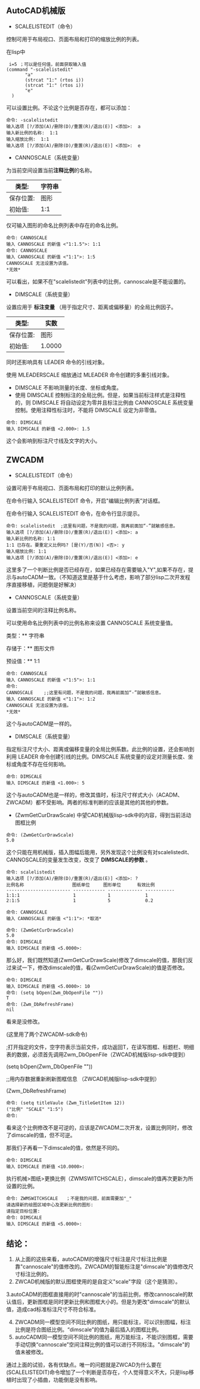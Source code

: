 ## AutoCAD机械版

* SCALELISTEDIT（命令）

控制可用于布局视口、页面布局和打印的缩放比例的列表。

在lisp中

```markup
 i=5 ；可以是任何值，前面获取输入值
(command "-scalelistedit"
       "a"
       (strcat "1:" (rtos i))
       (strcat "1:" (rtos i))
       "e"
  )
```

可以设置比例。不论这个比例是否存在，都可以添加：

```markup
命令: -scalelistedit  
输入选项 [?/添加(A)/删除(D)/重置(R)/退出(E)] <添加>:  a
输入新比例的名称:  1:1
输入缩放比例:  1:1
输入选项 [?/添加(A)/删除(D)/重置(R)/退出(E)] <添加>:  e
```

* CANNOSCALE（系统变量）

为当前空间设置当前**注释比例**的名称。

| 类型:     | 字符串 |
| --------- | ------ |
| 保存位置: | 图形   |
| 初始值:   | 1:1    |

仅可输入图形的命名比例列表中存在的命名比例。

```markup
命令: CANNOSCALE
输入 CANNOSCALE 的新值 <"1:1.5">: 1:1
命令: CANNOSCALE
输入 CANNOSCALE 的新值 <"1:1">: 1:5
CANNOSCALE 无法设置为该值。
*无效*
```

可以看出，如果不在"scalelistedit"列表中的比例，cannoscale是不能设置的。

* DIMSCALE（系统变量）

设置应用于 **标注变量** （用于指定尺寸、距离或偏移量）的全局比例因子。

| 类型:     | 实数   |
| --------- | ------ |
| 保存位置: | 图形   |
| 初始值:   | 1.0000 |

同时还影响具有 LEADER 命令的引线对象。

使用 MLEADERSCALE 缩放通过 MLEADER 命令创建的多重引线对象。

* DIMSCALE 不影响测量的长度、坐标或角度。
* 使用 DIMSCALE 控制标注的全局比例。但是，如果当前标注样式是注释性的，则 DIMSCALE 将自动设定为零并且标注比例由 CANNOSCALE 系统变量控制。使用注释性标注时，不能将 DIMSCALE 设定为非零值。

```markup
命令: DIMSCALE
输入 DIMSCALE 的新值 <2.000>: 1.5
```

这个会影响到标注尺寸线及文字的大小。

## ZWCADM

* SCALELISTEDIT（命令）

设置可用于布局视口、页面布局和打印的默认比例列表。

在命令行输入 SCALELISTEDIT 命令，开启"编辑比例列表”对话框。

在命令行输入 SCALELISTEDIT 命令，在命令行显示提示。

```markup
命令: scalelistedit  ;这里有问题，不是我的问题，我再前面加“-”就敏感信息。
输入选项 [?/添加(A)/删除(D)/重置(R)/退出(E)] <添加>: a
输入新比例的名称: 1:1
1:1 已存在。要重定义比例吗? [是(Y)/否(N)] <否>: y
输入缩放比例: 1:1
输入选项 [?/添加(A)/删除(D)/重置(R)/退出(E)] <添加>: e
```

这里多了一个判断比例是否已经存在，如果已经存在需要输入"Y",如果不存在，提示与autoCADM一致。（不知道这里是基于什么考虑，影响了部分lisp二次开发程序直接移植，问题倒是好解决）

* CANNOSCALE（系统变量）

设置当前空间的注释比例名称。

可以使用命名比例列表中的比例名称来设置 CANNOSCALE 系统变量值。

 类型：** 字符串

 存储于：** 图形文件

 预设值：** 1:1

```markup
命令: CANNOSCALE
输入 CANNOSCALE 的新值 <"1:5">: 1:1
命令:
CANNOSCALE    ;;这里有问题，不是我的问题，我再前面加“-”就敏感信息。
输入 CANNOSCALE 的新值 <"1:1">: 1:2
CANNOSCALE 无法设置为该值。
*无效*
```

这个与autoCADM是一样的。

* DIMSCALE（系统变量）

指定标注尺寸大小、距离或偏移变量的全局比例系数。此比例的设置，还会影响到利用 LEADER 命令创建引线的比例。DIMSCALE 系统变量的设定对测量长度、坐标或角度不存在任何影响。

```markup
命令: DIMSCALE
输入 DIMSCALE 的新值 <1.000>: 5
```

这个与autoCADM也是一样的，修改其值时，标注尺寸样式大小（ACADM、ZWCADM）都不受影响。两者的标准判断的应该是其他的其他的参数。

* (ZwmGetCurDrawScale) 中望CAD机械版lisp-sdk中的内容，得到当前活动图框比例

```markup
命令: (ZwmGetCurDrawScale)
5.0
```

这个只能在用机械版，插入图幅后能用，另外发现这个比例没有对scalelistedit、CANNOSCALE的变量发生改变，改变了 **DIMSCALE的参数** 。

```markup
命令: scalelistedit
输入选项 [?/添加(A)/删除(D)/重置(R)/退出(E)] <添加>: ?
比例名称                  图纸单位     图形单位      有效比例
------------------------ ------------ ------------- -----------
1:1:1                    1            1             1
2:1:5                    1            5             0.2
```

```markup
命令: CANNOSCALE
输入 CANNOSCALE 的新值 <"1:1">: *取消*
```

```markup
命令: (ZwmGetCurDrawScale)
5.0
命令: DIMSCALE
输入 DIMSCALE 的新值 <5.0000>:
```

那么好，我们既然知道(ZwmGetCurDrawScale)修改了dimscale的值，那我们反过来试一下，修改dimscale的值，看(ZwmGetCurDrawScale)的值是否修改。

```markup
命令: DIMSCALE
输入 DIMSCALE 的新值 <5.0000>: 10
命令: (setq bOpen(Zwm_DbOpenFile ""))
T
命令: (Zwm_DbRefreshFrame)
nil
```

看来是没修改。

(这里用了两个ZWCADM-sdk命令)

;打开指定的文件，空字符表示当前文件，成功返回T，在读写图框、标题栏、明细表的数据，必须首先调用Zwm_DbOpenFile（ZWCAD机械版lisp-sdk中提到）

(setq bOpen(Zwm_DbOpenFile ""))

;;用内存数据重新刷新图框信息 （ZWCAD机械版lisp-sdk中提到）

(Zwm_DbRefreshFrame)

```markup
命令: (setq titleVaule (Zwm_TitleGetItem 12))
("比例" "SCALE" "1:5")
命令:
```

看来这个比例修改不是可逆的，应该是ZWCADM二次开发，设置比例同时，修改了dimscale的值，但不可逆。

那我们子再看一下dimscale的值，依然是不同的。

```markup
命令: DIMSCALE
输入 DIMSCALE 的新值 <10.0000>:
```

执行机械>图纸>更换比例（ZWMSWITCHSCALE），dimscale的值再次更新为所设置的比例。

```markup
命令: ZWMSWITCHSCALE   ；不是我的问题，前面需要加"_"
请选择新的绘图区域中心及更新比例的图形:
请指定目标位置:
命令: DIMSCALE
输入 DIMSCALE 的新值 <5.0000>:
```

## 结论：

1. 从上面的这些来看，autoCADM的增强尺寸标注是尺寸标注比例是靠"cannoscale"的值修改的。ZWCADM的智能标注是"dimscale"的值修改尺寸标注比例的。
2. ZWCAD机械版的默认图框使用的是自定义"scale"字段（这个是猜测）。

3.autoCADM的图框直接用的时"cannoscale"的当前比例，修改cannoscale的默认值后，更新图框是同时更新比例和图框大小的。但是为更改"dimscale"的默认值，造成cad标准标注尺寸不符合标准。

4. ZWCADM同一模型空间不同比例的图纸，用只能标注，可以识别图幅，标注比例是符合图纸比例。“dimscale”的值为最后插入的图框比例。
5. autoCADM同一模型空间不同比例的图纸，用万能标注，不能识别图框，需要手动切换“cannoscale”空间注释比例的值可以进行不同标注。"dimscale"的值未被修改。

通过上面的试验，各有优缺点。唯一的问题就是ZWCAD为什么要在(SCALELISTEDIT)命令增加了一个判断是否存在，个人觉得意义不大，只是lisp移植时出现了小插曲，功能倒是没有影响。
